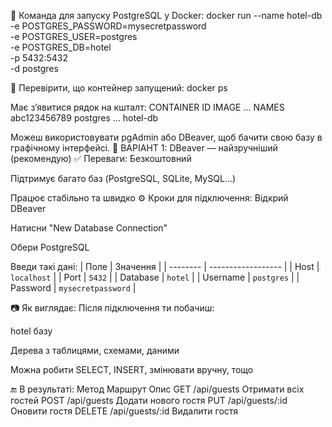 🧪 Команда для запуску PostgreSQL у Docker:
docker run --name hotel-db \
 -e POSTGRES_PASSWORD=mysecretpassword \
 -e POSTGRES_USER=postgres \
 -e POSTGRES_DB=hotel \
 -p 5432:5432 \
 -d postgres

🔄 Перевірити, що контейнер запущений:
docker ps

Має з’явитися рядок на кшталт:
CONTAINER ID IMAGE ... NAMES
abc123456789 postgres ... hotel-db

Можеш використовувати pgAdmin або DBeaver, щоб бачити свою базу в графічному інтерфейсі.
🧰 ВАРІАНТ 1: DBeaver — найзручніший (рекомендую)
✅ Переваги:
Безкоштовний

Підтримує багато баз (PostgreSQL, SQLite, MySQL...)

Працює стабільно та швидко
⚙️ Кроки для підключення:
Відкрий DBeaver

Натисни "New Database Connection"

Обери PostgreSQL

Введи такі дані:
| Поле | Значення |
| -------- | ------------------ |
| Host | `localhost` |
| Port | `5432` |
| Database | `hotel` |
| Username | `postgres` |
| Password | `mysecretpassword` |

📷 Як виглядає:
Після підключення ти побачиш:

hotel базу

Дерева з таблицями, схемами, даними

Можна робити SELECT, INSERT, змінювати вручну, тощо

🔚 В результаті:
Метод Маршрут Опис
GET /api/guests Отримати всіх гостей
POST /api/guests Додати нового гостя
PUT /api/guests/:id Оновити гостя
DELETE /api/guests/:id Видалити гостя
